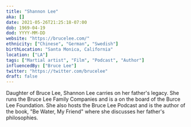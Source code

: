 ```yaml
---
title: "Shannon Lee"
aka: []
date: 2021-05-26T21:25:18-07:00
dob: 1969-04-19
dod: YYYY-MM-DD
website: "https://brucelee.com/"
ethnicity: ["Chinese", "German", "Swedish"]
birthLocation: "Santa Monica, California"
location: ["LA"]
tags: ["Martial artist", "Film", "Podcast", "Author"]
influencedBy: ["Bruce Lee"]
twitter: "https://twitter.com/brucelee"
draft: false
---
```


Daughter of Bruce Lee, Shannon Lee carries on her father's legacy. She runs the Bruce Lee Family Companies and is a on the board of the Burce Lee Foundation. She also hosts the Bruce Lee Podcast and is the author of the book, "Be Water, My Friend" where she discusses her father's philosophies.
